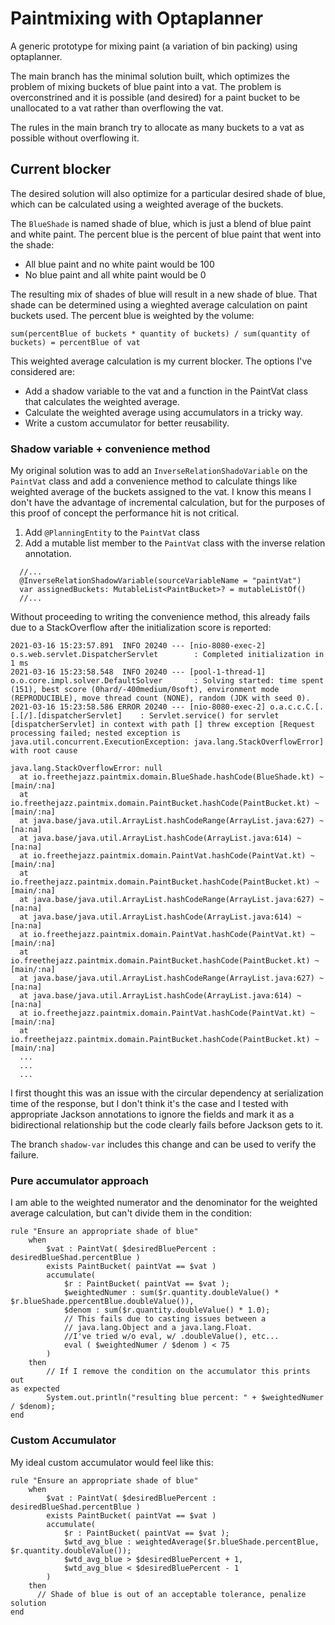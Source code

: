 # Paintmixing with Optaplanner

A generic prototype for mixing paint (a variation of bin packing) using
optaplanner.

The main branch has the minimal solution built, which optimizes the
problem of mixing buckets of blue paint into a vat. The problem is
overconstrined and it is possible (and desired) for a paint bucket to be
unallocated to a vat rather than overflowing the vat.

The rules in the main branch try to allocate as many buckets to a vat as
possible without overflowing it.

## Current blocker

The desired solution will also optimize for a particular desired shade
of blue, which can be calculated using a weighted average of the
buckets.

The `BlueShade` is named shade of blue, which is just a blend of blue
paint and white paint. The percent blue is the percent of blue paint
that went into the shade:

 - All blue paint and no white paint would be 100
 - No blue paint and all white paint would be 0

The resulting mix of shades of blue will result in a new shade of blue.
That shade can be determined using a wieghted average calculation on
paint buckets used. The percent blue is weighted by the volume:

```
sum(percentBlue of buckets * quantity of buckets) / sum(quantity of buckets) = percentBlue of vat
```

This weighted average calculation is my current blocker. The options
I've considered are:

 - Add a shadow variable to the vat and a function in the PaintVat class
   that calculates the weighted average.
 - Calculate the weighted average using accumulators in a tricky way.
 - Write a custom accumulator for better reusability.

### Shadow variable + convenience method
My original solution was to add an `InverseRelationShadoVariable` on
the `PaintVat` class and add a convenience method to calculate things
like weighted average of the buckets assigned to the vat. I know this
means I don't have the advantage of incremental calculation, but for the
purposes of this proof of concept the performance hit is not critical.

1. Add `@PlanningEntity` to the `PaintVat` class
1. Add a mutable list member to the `PaintVat` class with the inverse relation annotation.
```
  //...
  @InverseRelationShadowVariable(sourceVariableName = "paintVat")
  var assignedBuckets: MutableList<PaintBucket>? = mutableListOf()
  //...
```

Without proceeding to writing the convenience method, this already fails
due to a StackOverflow after the initialization score is reported:

```
2021-03-16 15:23:57.891  INFO 20240 --- [nio-8080-exec-2] o.s.web.servlet.DispatcherServlet        : Completed initialization in 1 ms
2021-03-16 15:23:58.548  INFO 20240 --- [pool-1-thread-1] o.o.core.impl.solver.DefaultSolver       : Solving started: time spent (151), best score (0hard/-400medium/0soft), environment mode (REPRODUCIBLE), move thread count (NONE), random (JDK with seed 0).
2021-03-16 15:23:58.586 ERROR 20240 --- [nio-8080-exec-2] o.a.c.c.C.[.[.[/].[dispatcherServlet]    : Servlet.service() for servlet [dispatcherServlet] in context with path [] threw exception [Request processing failed; nested exception is java.util.concurrent.ExecutionException: java.lang.StackOverflowError] with root cause

java.lang.StackOverflowError: null
  at io.freethejazz.paintmix.domain.BlueShade.hashCode(BlueShade.kt) ~[main/:na]
  at io.freethejazz.paintmix.domain.PaintBucket.hashCode(PaintBucket.kt) ~[main/:na]
  at java.base/java.util.ArrayList.hashCodeRange(ArrayList.java:627) ~[na:na]
  at java.base/java.util.ArrayList.hashCode(ArrayList.java:614) ~[na:na]
  at io.freethejazz.paintmix.domain.PaintVat.hashCode(PaintVat.kt) ~[main/:na]
  at io.freethejazz.paintmix.domain.PaintBucket.hashCode(PaintBucket.kt) ~[main/:na]
  at java.base/java.util.ArrayList.hashCodeRange(ArrayList.java:627) ~[na:na]
  at java.base/java.util.ArrayList.hashCode(ArrayList.java:614) ~[na:na]
  at io.freethejazz.paintmix.domain.PaintVat.hashCode(PaintVat.kt) ~[main/:na]
  at io.freethejazz.paintmix.domain.PaintBucket.hashCode(PaintBucket.kt) ~[main/:na]
  at java.base/java.util.ArrayList.hashCodeRange(ArrayList.java:627) ~[na:na]
  at java.base/java.util.ArrayList.hashCode(ArrayList.java:614) ~[na:na]
  at io.freethejazz.paintmix.domain.PaintVat.hashCode(PaintVat.kt) ~[main/:na]
  at io.freethejazz.paintmix.domain.PaintBucket.hashCode(PaintBucket.kt) ~[main/:na]
  ...
  ...
  ...
```

I first thought this was an issue with the circular dependency at
serialization time of the response, but I don't think it's the case and
I tested with appropriate Jackson annotations to ignore the fields and
mark it as a bidirectional relationship but the code clearly fails
before Jackson gets to it.

The branch `shadow-var` includes this change and can be used to verify
the failure.


### Pure accumulator approach
I am able to the weighted numerator and the denominator for the weighted
average calculation, but can't divide them in the condition:

```
rule "Ensure an appropriate shade of blue"
    when
        $vat : PaintVat( $desiredBluePercent :
desiredBlueShad.percentBlue )
        exists PaintBucket( paintVat == $vat )
        accumulate(
            $r : PaintBucket( paintVat == $vat );
            $weightedNumer : sum($r.quantity.doubleValue() * $r.blueShade.ppercentBlue.doubleValue()),
            $denom : sum($r.quantity.doubleValue() * 1.0);
            // This fails due to casting issues between a
            // java.lang.Object and a java.lang.Float.
            //I've tried w/o eval, w/ .doubleValue(), etc...
            eval ( $weightedNumer / $denom ) < 75
        )
    then
        // If I remove the condition on the accumulator this prints out
as expected
        System.out.println("resulting blue percent: " + $weightedNumer / $denom);
end
```

### Custom Accumulator
My ideal custom accumulator would feel like this:

```
rule "Ensure an appropriate shade of blue"
    when
        $vat : PaintVat( $desiredBluePercent :
desiredBlueShad.percentBlue )
        exists PaintBucket( paintVat == $vat )
        accumulate(
            $r : PaintBucket( paintVat == $vat );
            $wtd_avg_blue : weightedAverage($r.blueShade.percentBlue, $r.quantity.doubleValue());
            $wtd_avg_blue > $desiredBluePercent + 1,
            $wtd_avg_blue < $desiredBluePercent - 1
        )
    then
      // Shade of blue is out of an acceptable tolerance, penalize solution
end
```

